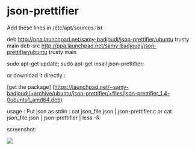 # json-prettifier


Add these lines in /etc/apt/sources.list

deb http://ppa.launchpad.net/samy-badjoudj/json-prettifier/ubuntu trusty main 
deb-src http://ppa.launchpad.net/samy-badjoudj/json-prettifier/ubuntu trusty main 

sudo apt-get update;
sudo apt-get insall json-prettifier;

or download it directly : 

[get the package] (https://launchpad.net/~samy-badjoudj/+archive/ubuntu/json-prettifier/+files/json-prettifier_1.4-0ubuntu1_amd64.deb)

usage :
Put json as stdin : 
 cat json_file.json | json-prettifier.c 
 or cat json_file.json | json-prettifier | less -R


screenshot:


<img src="https://s31.postimg.org/3jp5u44ff/json_pretti.png" />